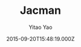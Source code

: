 ---
title: Jacman
github: https://github.com/Simpleyyt/jekyll-jacman
demo: https://simpleyyt.github.io/jekyll-jacman
author: Yitao Yao
ssg:
  - Jekyll
cms:
  - No Cms
date: 2015-09-20T15:48:19.000Z
github_branch: master
description: A fresh looking and responsive theme for Jekyll
stale: true
---